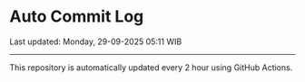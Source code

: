 # Auto Commit Log

Last updated: Monday, 29-09-2025 05:11 WIB

---

This repository is automatically updated every 2 hour using GitHub Actions.
